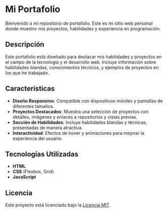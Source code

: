 # Mi Portafolio

Bienvenido a mi repositorio de portafolio. Este es mi sitio web personal donde muestro mis proyectos, habilidades y experiencia en programación.

## Descripción

Este portafolio está diseñado para destacar mis habilidades y proyectos en el campo de la tecnología y el desarrollo web. Incluye información sobre habilidades blandas, conocimientos técnicos, y ejemplos de proyectos en los que he trabajado.

## Características

- **Diseño Responsivo**: Compatible con dispositivos móviles y pantallas de diferentes tamaños.
- **Proyectos Destacados**: Muestra una selección de proyectos con detalles, imágenes y enlaces a repositorios y vistas previas.
- **Sección de Habilidades**: Incluye habilidades blandas y técnicas, presentadas de manera atractiva.
- **Interactividad**: Efectos de hover y animaciones para mejorar la experiencia del usuario.

## Tecnologías Utilizadas

- **HTML**
- **CSS** (Flexbox, Grid)
- **JavaScript**

## Licencia

Este proyecto está licenciado bajo la [Licencia MIT](LICENSE).
